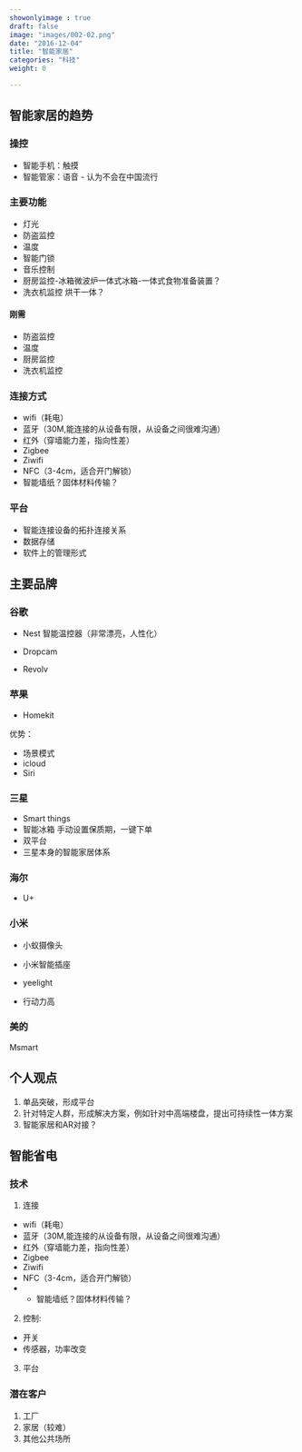 ```yaml
---
showonlyimage : true
draft: false
image: "images/002-02.png"
date: "2016-12-04"
title: "智能家居"
categories: "科技"
weight: 0

---
```


<!--more-->



## 智能家居的趋势

### 操控 
- 智能手机：触摸
- 智能管家：语音 - 认为不会在中国流行

### 主要功能

- 灯光
- 防盗监控
- 温度
- 智能门锁
- 音乐控制
- 厨房监控-冰箱微波炉一体式冰箱-一体式食物准备装置？
- 洗衣机监控 烘干一体？

#### 刚需
- 防盗监控
- 温度
- 厨房监控
- 洗衣机监控


### 连接方式
- wifi（耗电）
- 蓝牙（30M,能连接的从设备有限，从设备之间很难沟通）
- 红外（穿墙能力差，指向性差）
- Zigbee
- Ziwifi
- NFC（3-4cm，适合开门解锁）
- 智能墙纸？固体材料传输？

### 平台
- 智能连接设备的拓扑连接关系
- 数据存储
- 软件上的管理形式

## 主要品牌
### 谷歌

- Nest
智能温控器（非常漂亮，人性化）

- Dropcam

- Revolv


### 苹果
- Homekit

优势：
- 场景模式
- icloud
- Siri

### 三星
- Smart things
- 智能冰箱 手动设置保质期，一键下单
- 双平台
- 三星本身的智能家居体系

### 海尔
- U+


### 小米

- 小蚁摄像头
- 小米智能插座
- yeelight

- 行动力高

### 美的
Msmart

## 个人观点
1. 单品突破，形成平台
2. 针对特定人群，形成解决方案，例如针对中高端楼盘，提出可持续性一体方案
3. 智能家居和AR对接？

## 智能省电

### 技术
1. 连接 
- wifi（耗电）
- 蓝牙（30M,能连接的从设备有限，从设备之间很难沟通）
- 红外（穿墙能力差，指向性差）
- Zigbee
- Ziwifi
- NFC（3-4cm，适合开门解锁）
- * 智能墙纸？固体材料传输？

2. 控制: 
- 开关
- 传感器，功率改变

3. 平台

### 潜在客户
1. 工厂
2. 家居（较难）
3. 其他公共场所
